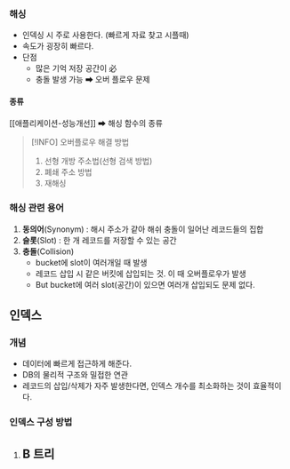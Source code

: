 

### 해싱 


- 인덱싱 시 주로 사용한다. (빠르게 자료 찾고 시플때)
- 속도가 굉장히 빠르다.
- 단점
	- 많은 기억 저장 공간이 必
	- 충돌 발생 가능 ➡ 오버 플로우 문제 

#### 종류 

[[애플리케이션-성능개선]] ➡ 해싱 함수의 종류


> [!INFO] 오버플로우 해결 방법
> 1. 선형 개방 주소법(선형 검색 방법)
> 2. 폐쇄 주소 방법
> 3. 재해싱 


### 해싱 관련 용어 

1. **동의어**(Synonym) : 해시 주소가 같아 해쉬 충돌이 일어난 레코드들의 집합
2. **슬롯**(Slot) : 한 개 레코드를 저장할 수 있는 공간
3. **충돌**(Collision)
	- bucket에 slot이 여러개일 때 발생
	- 레코드 삽입 시 같은 버킷에 삽입되는 것. 이 때 오버플로우가 발생
	- But bucket에 여러 slot(공간)이 있으면 여러개 삽입되도 문제 없다.




## 인덱스 

### 개념 
- 데이터에 빠르게 접근하게 해준다.
- DB의 물리적 구조와 밀접한 연관
- 레코드의 삽입/삭제가 자주 발생한다면, 인덱스 개수를 최소화하는 것이 효율적이다.


### 인덱스 구성 방법

1. B 트리 
	- 